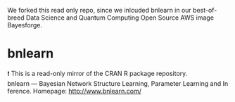 We forked this read only repo, since we inlcuded bnlearn in our best-of-breed Data Science and Quantum Computing Open Source AWS image Bayesforge.

# bnlearn
:exclamation: This is a read-only mirror of the CRAN R package repository.  bnlearn — Bayesian Network Structure Learning, Parameter Learning and Inference. Homepage: http://www.bnlearn.com/  
